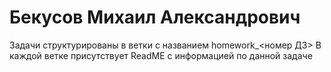 # Бекусов Михаил Александрович
Задачи структурированы в ветки с названием homework_<номер ДЗ>
В каждой ветке присутствует ReadME с информацией по данной задаче
